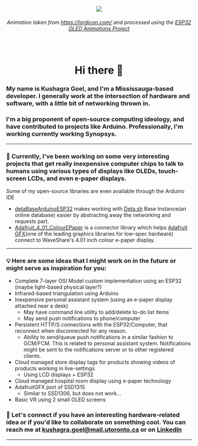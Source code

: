 <p align="center">
  <img src="./images/monster.gif">
</p>
<h6 align="center">Animation taken from <a href="https://lordicon.com/">https://lordicon.com/</a> and processed using the <a href="https://github.com/A223D/oledAnimationsESP-IDF">ESP32 OLED Animations Project</a></h6>
<br>
<h1 align="center">Hi there 👋</h1>

### My name is Kushagra Goel, and I'm a Mississauga-based developer. I generally work at the intersection of hardware and software, with a little bit of networking thrown in.

### I'm a big proponent of open-source computing ideology, and have contributed to projects like Arduino. Professionally, I'm working currently working Synopsys.

---

### 🔭 Currently, I've been working on some very interesting projects that get really inexpensive computer chips to talk to humans using various types of displays like OLEDs, touch-screen LCDs, and even e-paper displays.

Some of my open-source libraries are even available through the Arduino IDE

* [detaBaseArduinoESP32](https://github.com/A223D/detaBaseArduinoESP32) makes working with [Deta.sh](https://deta.sh) Base Instance(an online database) easier by abstracting away the networking and requests part.
* [Adafruit_4_01_ColourEPaper](https://github.com/A223D/Adafruit_4_01_ColourEPaper) is a connector library which helps [Adafruit GFX](https://github.com/adafruit/Adafruit-GFX-Library)(one of the leading graphics libraries for low-spec hardware) connect to WaveShare's 4.01 inch colour e-paper display.

---

### 💡 Here are some ideas that I might work on in the future or might serve as inspiration for you:

* Complete 7-layer OSI Model custom implementation using an ESP32 (maybe light-based physical layer?)
* Infrared-based triangulation using Arduino
* Inexpensive personal assistant system (using an e-paper display attached near a desk)
  * May have command line utility to add/delete to-do list items
  * May send push notifications to phone/computer
* Persistent HTTP/S connections with the ESP32/Computer, that reconnect when disconnected for any reason.
  * Ability to send/queue push notifications in a similar fashion to GCM/FCM. This is related to personal assistant system. Notifications might be sent to the notifications server or to other registered clients.
* Cloud managed store display tags for products showing videos of products working in live-settings
  * Using LCD displays + ESP32
* Cloud managed hospital room display using e-paper technology
* AdafruitGFX port of SSD1315
  * Similar to SSD1306, but does not work...
* Basic VR using 2 small OLED screens


### 🔗 Let's connect if you have an interesting hardware-related idea or if you'd like to collaborate on something cool. You can reach me at [kushagra.goel@mail.utoronto.ca](mailto:kushagra.goel@mail.utoronto.ca) or on [LinkedIn](https://www.linkedin.com/in/k-goel/)

---


<!--
### 👨‍💻 I love participating in hackathons and engineering competitions. Here are some of my previous results:

#### • 1<sup>st</sup> in the Canadian Engineering Competition(National) 2022(high-efficiency energy storage device)
#### • 2<sup>nd</sup> in the Ontario Engineering Competition(Provincial) 2022(parcel delivery robot)
#### • 1<sup>st</sup> in the UofT Engineering Competition(University) 2022(game-playing robot)



**A223D/A223D** is a ✨ _special_ ✨ repository because its `README.md` (this file) appears on your GitHub profile.

Here are some ideas to get you started:

- 🔭 I’m currently working on ...
- 🌱 I’m currently learning ...
- 👯 I’m looking to collaborate on ...
- 🤔 I’m looking for help with ...
- 💬 Ask me about ...
- 📫 How to reach me: ...
- 😄 Pronouns: ...
- ⚡ Fun fact: ...
-->

